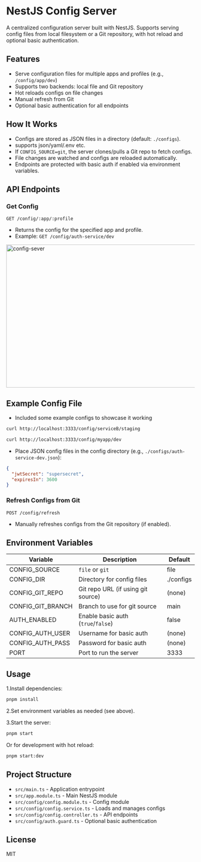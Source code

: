 # NestJS Config Server

A centralized configuration server built with NestJS. Supports serving config files from local filesystem or a Git repository, with hot reload and optional basic authentication.

## Features

- Serve configuration files for multiple apps and profiles (e.g., `/config/app/dev`)
- Supports two backends: local file and Git repository
- Hot reloads configs on file changes
- Manual refresh from Git
- Optional basic authentication for all endpoints

## How It Works

- Configs are stored as JSON files in a directory (default: `./configs`).
- supports json/yaml/.env etc.
- If `CONFIG_SOURCE=git`, the server clones/pulls a Git repo to fetch configs.
- File changes are watched and configs are reloaded automatically.
- Endpoints are protected with basic auth if enabled via environment variables.

## API Endpoints

### Get Config

`GET /config/:app/:profile`

- Returns the config for the specified app and profile.
- Example: `GET /config/auth-service/dev`

<img width="1557" height="382" alt="config-sever" src="https://github.com/user-attachments/assets/ae672048-3696-4b92-9350-2bcc26500fad" />

## Example Config File

- Included some example configs to showcase it working

```sh
curl http://localhost:3333/config/serviceB/staging
```

```sh
curl http://localhost:3333/config/myapp/dev
```

- Place JSON config files in the config directory (e.g., `./configs/auth-service-dev.json`):

```json
{
  "jwtSecret": "supersecret",
  "expiresIn": 3600
}
```


### Refresh Configs from Git

`POST /config/refresh`

- Manually refreshes configs from the Git repository (if enabled).

## Environment Variables

| Variable             | Description                                      | Default         |
|----------------------|--------------------------------------------------|-----------------|
| CONFIG_SOURCE        | `file` or `git`                                  | file            |
| CONFIG_DIR           | Directory for config files                       | ./configs       |
| CONFIG_GIT_REPO      | Git repo URL (if using git source)               | (none)          |
| CONFIG_GIT_BRANCH    | Branch to use for git source                     | main            |
| AUTH_ENABLED         | Enable basic auth (`true`/`false`)               | false           |
| CONFIG_AUTH_USER     | Username for basic auth                          | (none)          |
| CONFIG_AUTH_PASS     | Password for basic auth                          | (none)          |
| PORT                 | Port to run the server                           | 3333            |

## Usage

1.Install dependencies:

 ```sh
 pnpm install
 ```

2.Set environment variables as needed (see above).

3.Start the server:

 ```sh
 pnpm start
 ```

 Or for development with hot reload:

 ```sh
 pnpm start:dev
 ```

## Project Structure

- `src/main.ts` - Application entrypoint
- `src/app.module.ts` - Main NestJS module
- `src/config/config.module.ts` - Config module
- `src/config/config.service.ts` - Loads and manages configs
- `src/config/config.controller.ts` - API endpoints
- `src/config/auth.guard.ts` - Optional basic authentication

## License

MIT
